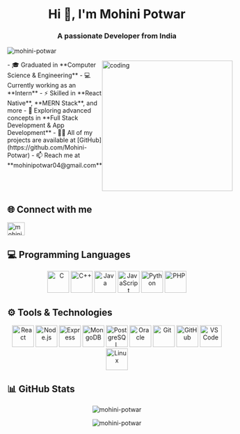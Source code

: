 <h1 align="center">Hi 👋, I'm Mohini Potwar</h1>
<h3 align="center">A passionate Developer from India</h3>

<p align="left"> 
  <img src="https://komarev.com/ghpvc/?username=mohini-potwar&label=Profile%20views&color=0e75b6&style=flat" alt="mohini-potwar" /> 
</p>

<!-- Right-aligned GIF using float trick -->
<div style="display: flex; align-items: flex-start;">
  <div style="flex: 1;">
- 🎓 Graduated in **Computer Science & Engineering**  
- 💻 Currently working as an **Intern**  
- ⚡ Skilled in **React Native**, **MERN Stack**, and more  
- 🌱 Exploring advanced concepts in **Full Stack Development & App Development**  
- 👨‍💻 All of my projects are available at [GitHub](https://github.com/Mohini-Potwar)  
- 📫 Reach me at **mohinipotwar04@gmail.com**
  </div>
  <div>
    <img alt="coding" width="300" src="https://media.tenor.com/S59bPkT0pqcAAAAC/programming.gif">
  </div>
</div>

## 🌐 Connect with me
<p align="left">
  <a href="https://linkedin.com/in/mohinipotwar" target="blank">
    <img align="center" src="https://raw.githubusercontent.com/rahuldkjain/github-profile-readme-generator/master/src/images/icons/Social/linked-in-alt.svg" alt="mohinipotwar" height="30" width="40" />
  </a>
</p>

## 💻 Programming Languages  
<p align="center"> 
  <a href="https://www.cprogramming.com/" target="_blank"><img src="https://cdn.jsdelivr.net/gh/devicons/devicon/icons/c/c-original.svg" alt="C" width="50" height="50"/></a>
  <a href="https://www.w3schools.com/cpp/" target="_blank"><img src="https://cdn.jsdelivr.net/gh/devicons/devicon/icons/cplusplus/cplusplus-original.svg" alt="C++" width="50" height="50"/></a>
  <a href="https://www.java.com" target="_blank"><img src="https://cdn.jsdelivr.net/gh/devicons/devicon/icons/java/java-original.svg" alt="Java" width="50" height="50"/></a>
  <a href="https://developer.mozilla.org/en-US/docs/Web/JavaScript" target="_blank"><img src="https://cdn.jsdelivr.net/gh/devicons/devicon/icons/javascript/javascript-original.svg" alt="JavaScript" width="50" height="50"/></a>
  <a href="https://www.python.org" target="_blank"><img src="https://cdn.jsdelivr.net/gh/devicons/devicon/icons/python/python-original.svg" alt="Python" width="50" height="50"/></a>
  <a href="https://www.php.net" target="_blank"><img src="https://cdn.jsdelivr.net/gh/devicons/devicon/icons/php/php-original.svg" alt="PHP" width="50" height="50"/></a>
</p>

## ⚙️ Tools & Technologies  
<p align="center"> 
  <a href="https://reactjs.org/" target="_blank"><img src="https://cdn.jsdelivr.net/gh/devicons/devicon/icons/react/react-original.svg" alt="React" width="50" height="50"/></a>
  <a href="https://nodejs.org" target="_blank"><img src="https://cdn.jsdelivr.net/gh/devicons/devicon/icons/nodejs/nodejs-original.svg" alt="Node.js" width="50" height="50"/></a>
  <a href="https://expressjs.com" target="_blank"><img src="https://cdn.jsdelivr.net/gh/devicons/devicon/icons/express/express-original.svg" alt="Express" width="50" height="50"/></a>
  <a href="https://www.mongodb.com/" target="_blank"><img src="https://cdn.jsdelivr.net/gh/devicons/devicon/icons/mongodb/mongodb-original.svg" alt="MongoDB" width="50" height="50"/></a>
  <a href="https://www.postgresql.org" target="_blank"><img src="https://cdn.jsdelivr.net/gh/devicons/devicon/icons/postgresql/postgresql-original.svg" alt="PostgreSQL" width="50" height="50"/></a>
  <a href="https://www.oracle.com/" target="_blank"><img src="https://cdn.jsdelivr.net/gh/devicons/devicon/icons/oracle/oracle-original.svg" alt="Oracle" width="50" height="50"/></a>
  <a href="https://git-scm.com/" target="_blank"><img src="https://www.vectorlogo.zone/logos/git-scm/git-scm-icon.svg" alt="Git" width="50" height="50"/></a>
  <a href="https://github.com/" target="_blank"><img src="https://cdn.jsdelivr.net/gh/devicons/devicon/icons/github/github-original.svg" alt="GitHub" width="50" height="50"/></a>
  <a href="https://code.visualstudio.com/" target="_blank"><img src="https://cdn.jsdelivr.net/gh/devicons/devicon/icons/vscode/vscode-original.svg" alt="VS Code" width="50" height="50"/></a>
  <a href="https://www.linux.org/" target="_blank"><img src="https://cdn.jsdelivr.net/gh/devicons/devicon/icons/linux/linux-original.svg" alt="Linux" width="50" height="50"/></a>
</p>

## 📊 GitHub Stats  
<p align="center"><img src="https://github-readme-stats.vercel.app/api?username=mohini-potwar&show_icons=true&locale=en" alt="mohini-potwar" /></p>
<p align="center"><img src="https://github-readme-streak-stats.herokuapp.com/?user=mohini-potwar&" alt="mohini-potwar" /></p>
